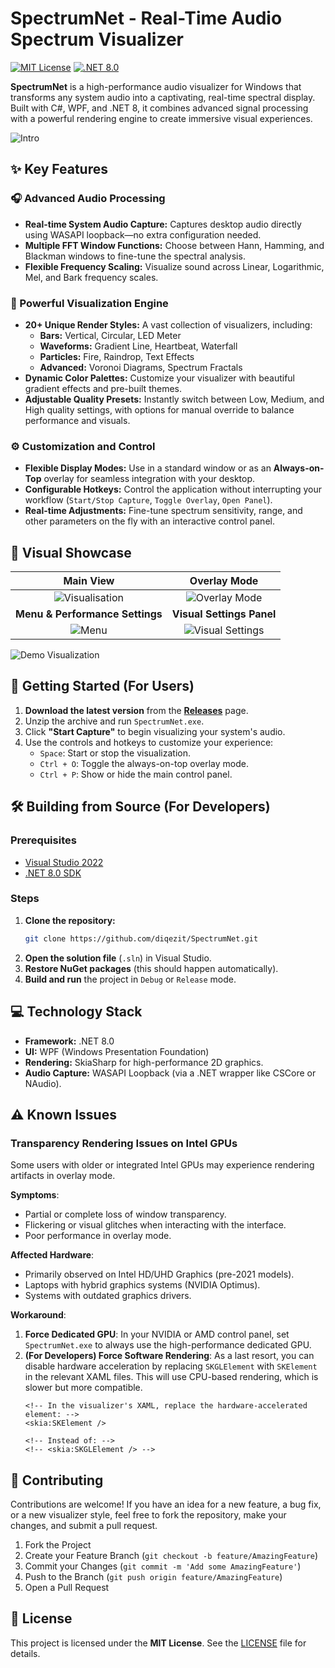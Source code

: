 # SpectrumNet - Real-Time Audio Spectrum Visualizer

[![MIT License](https://img.shields.io/badge/License-MIT-blue.svg)](LICENSE)
[![.NET 8.0](https://img.shields.io/badge/.NET-8.0-purple.svg)](https://dotnet.microsoft.com)

**SpectrumNet** is a high-performance audio visualizer for Windows that transforms any system audio into a captivating, real-time spectral display. Built with C#, WPF, and .NET 8, it combines advanced signal processing with a powerful rendering engine to create immersive visual experiences.

![Intro](https://github.com/user-attachments/assets/82777947-28cb-4d22-a9e3-166294801efb)

## ✨ Key Features

### 🎧 Advanced Audio Processing
- **Real-time System Audio Capture:** Captures desktop audio directly using WASAPI loopback—no extra configuration needed.
- **Multiple FFT Window Functions:** Choose between Hann, Hamming, and Blackman windows to fine-tune the spectral analysis.
- **Flexible Frequency Scaling:** Visualize sound across Linear, Logarithmic, Mel, and Bark frequency scales.

### 🎨 Powerful Visualization Engine
- **20+ Unique Render Styles:** A vast collection of visualizers, including:
  - **Bars:** Vertical, Circular, LED Meter
  - **Waveforms:** Gradient Line, Heartbeat, Waterfall
  - **Particles:** Fire, Raindrop, Text Effects
  - **Advanced:** Voronoi Diagrams, Spectrum Fractals
- **Dynamic Color Palettes:** Customize your visualizer with beautiful gradient effects and pre-built themes.
- **Adjustable Quality Presets:** Instantly switch between Low, Medium, and High quality settings, with options for manual override to balance performance and visuals.

### ⚙️ Customization and Control
- **Flexible Display Modes:** Use in a standard window or as an **Always-on-Top** overlay for seamless integration with your desktop.
- **Configurable Hotkeys:** Control the application without interrupting your workflow (`Start/Stop Capture`, `Toggle Overlay`, `Open Panel`).
- **Real-time Adjustments:** Fine-tune spectrum sensitivity, range, and other parameters on the fly with an interactive control panel.

## 📸 Visual Showcase

| Main View | Overlay Mode |
| :---: | :---: |
| ![Visualisation](https://github.com/user-attachments/assets/a480ce47-28a2-4462-a717-29fef8fcf029) | ![Overlay Mode](https://github.com/user-attachments/assets/bc2052b7-0294-4698-825d-6b2a27fc27d5) |
| **Menu & Performance Settings** | **Visual Settings Panel** |
| ![Menu](https://github.com/user-attachments/assets/9e3159f3-09da-472f-a357-7beb663b69df) | ![Visual Settings](https://github.com/user-attachments/assets/b7e5397d-7de5-479f-b2ca-412f57cefa80) |

![Demo Visualization](https://github.com/user-attachments/assets/52eac8ad-b97c-4395-a998-2fb35c1ca5aa)

## 🚀 Getting Started (For Users)

1.  **Download the latest version** from the [**Releases**](https://github.com/diqezit/SpectrumNet/releases) page.
2.  Unzip the archive and run `SpectrumNet.exe`.
3.  Click **"Start Capture"** to begin visualizing your system's audio.
4.  Use the controls and hotkeys to customize your experience:
    - `Space`: Start or stop the visualization.
    - `Ctrl + O`: Toggle the always-on-top overlay mode.
    - `Ctrl + P`: Show or hide the main control panel.

## 🛠️ Building from Source (For Developers)

### Prerequisites
- [Visual Studio 2022](https://visualstudio.microsoft.com/)
- [.NET 8.0 SDK](https://dotnet.microsoft.com/download/dotnet/8.0)

### Steps
1.  **Clone the repository:**
    ```bash
    git clone https://github.com/diqezit/SpectrumNet.git
    ```
2.  **Open the solution file** (`.sln`) in Visual Studio.
3.  **Restore NuGet packages** (this should happen automatically).
4.  **Build and run** the project in `Debug` or `Release` mode.

## 💻 Technology Stack
- **Framework:** .NET 8.0
- **UI:** WPF (Windows Presentation Foundation)
- **Rendering:** SkiaSharp for high-performance 2D graphics.
- **Audio Capture:** WASAPI Loopback (via a .NET wrapper like CSCore or NAudio).

## ⚠️ Known Issues

### Transparency Rendering Issues on Intel GPUs
Some users with older or integrated Intel GPUs may experience rendering artifacts in overlay mode.

**Symptoms**:
- Partial or complete loss of window transparency.
- Flickering or visual glitches when interacting with the interface.
- Poor performance in overlay mode.

**Affected Hardware**:
- Primarily observed on Intel HD/UHD Graphics (pre-2021 models).
- Laptops with hybrid graphics systems (NVIDIA Optimus).
- Systems with outdated graphics drivers.

**Workaround**:
1.  **Force Dedicated GPU**: In your NVIDIA or AMD control panel, set `SpectrumNet.exe` to always use the high-performance dedicated GPU.
2.  **(For Developers) Force Software Rendering**: As a last resort, you can disable hardware acceleration by replacing `SKGLElement` with `SKElement` in the relevant XAML files. This will use CPU-based rendering, which is slower but more compatible.
    ```xaml
    <!-- In the visualizer's XAML, replace the hardware-accelerated element: -->
    <skia:SKElement /> 
    
    <!-- Instead of: -->
    <!-- <skia:SKGLElement /> -->
    ```

## 🤝 Contributing

Contributions are welcome! If you have an idea for a new feature, a bug fix, or a new visualizer style, feel free to fork the repository, make your changes, and submit a pull request.

1.  Fork the Project
2.  Create your Feature Branch (`git checkout -b feature/AmazingFeature`)
3.  Commit your Changes (`git commit -m 'Add some AmazingFeature'`)
4.  Push to the Branch (`git push origin feature/AmazingFeature`)
5.  Open a Pull Request

## 📄 License

This project is licensed under the **MIT License**. See the [LICENSE](LICENSE) file for details.
